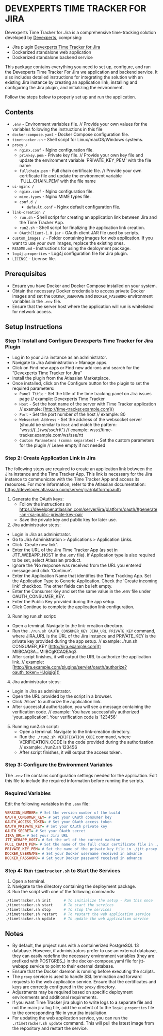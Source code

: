 # DEVEXPERTS TIME TRACKER FOR JIRA

Devexperts Time Tracker for Jira is a comprehensive time-tracking solution developed by [Devexperts](https://devexperts.com/), comprising:
- Jira plugin [Devexperts Time Tracker for Jira](https://marketplace.atlassian.com/apps/1236146)
- Dockerized standalone web application
- Dockerized standalone backend service

This package contains everything you need to set up, configure, and run the Devexperts Time Tracker For Jira we application and backend service. It also includes detailed instructions for integrating the solution with an existing Jira instance by creating an application link, installing and configuring the Jira plugin, and initializing the environment.

Follow the steps below to properly set up and run the application.

## Contents

- `.env` - Environment variables file. // Provide your own values for the variables following the instructions in this file
- `docker-compose.yaml` - Docker Compose configuration file.
- `timetracker.sh` - Shell script for Linux/macOS/Windows systems.
- `proxy / `
    - `nginx.conf` - Nginx configuration file.
    - `privkey.pem` - Private key file. // Provide your own key file and update the environment variable 'PRIVATE_KEY_PEM' with the file name
    - `fullchain.pem` - Full chain certificate file. // Provide your own certificate file and update the environment variable 'FULL_CHAIN_PEM' with the file name
- `ui-nginx / ` 
    - `nginx.conf` - Nginx configuration file.
    - `mime.types` - Nginx MIME types file.
    - `conf.d / `
        - `default.conf` - Nginx default configuration file.
- `link-creation / `
    - `run.sh` - Shell script for creating an application link between Jira and the Time Tracker App.
    - `run2.sh` - Shell script for finalizing the application link creation.
    - `OAuthClient-1.0.jar` - OAuth client JAR file used by scripts.
- `custom_images /` - Folder containing images for web application. If you want to use your own images, replace the existing ones.
- `README.md` - Instructions for using the deployment package.
- `log4j.properties` - Log4j configuration file for Jira plugin.
- `LICENSE` - License file.

## Prerequisites

* Ensure you have Docker and Docker Compose installed on your system.
* Obtain the necessary Docker credentials to access private Docker images and set the `DOCKER_USERNAME` and `DOCKER_PASSWORD` environment variables in the `.env` file.
* Ensure that the server host where the application will run is whitelisted for network access.

## Setup Instructions

### Step 1: Install and Configure Devexperts Time Tracker for Jira Plugin
  - Log in to your Jira instance as an administrator. 
  - Navigate to Jira Administration > Manage apps. 
  - Click on Find new apps or Find new add-ons and search for the "Devexperts Time Tracker for Jira"
  - Install the plugin from the Atlassian Marketplace. 
  - Once installed, click on the Configure button for the plugin to set the required parameters:
    - `Panel Title` - Set the title of the time tracking panel on Jira issues page    // example: Devexperts Time Tracker
    - `Host` - Set the host name of the server with Time Tracker application // example: [http://time-tracker.example.com]()
    - `Port` - Set the port number of the host // example: 80 
    - `Websocket Address` - Set the address of the websocket server (should be similar to `Host` and match the pattern: "wss://{..}/ws/sse/rtt") // example: wss://time-tracker.example.com/ws/sse/rtt 
    - `Custom Parameters (comma separated)` - Set the custom parameters for the plugin // Leave empty if not needed

### Step 2: Create Application Link in Jira
The following steps are required to create an application link between the Jira instance and the Time Tracker App. This link is necessary for the Jira instance to communicate with the Time Tracker App and access its resources. 
For more information, refer to the Atlassian documentation: https://developer.atlassian.com/server/jira/platform/oauth
1. Generate the OAuth keys:
   - Follow the instructions on https://developer.atlassian.com/server/jira/platform/oauth/#generate-an-rsa-public-private-key-pair
   - Save the private key and public key for later use.
2. Jira administrator steps:
  - Login in Jira as administrator.
  - Go to Jira Administration > Applications > Application Links.
  - Click 'Create new link'.
  - Enter the URL of the Jira Time Tracker App (as set in JTT_WEBAPP_HOST in the .env file). If Application type is also required to be set, select Atlassian product.
  - Ignore the 'No response was received from the URL you entered' message and click 'Continue'.
  - Enter the Application Name that identifies the Time Tracking App. Set the Application Type to Generic Application. Check the 'Create incoming link' checkbox. The other fields can be left empty.
  - Enter the Consumer Key and set the same value in the .env file under OAUTH_CONSUMER_KEY.
  - Enter the Public Key provided during the app setup.
  - Click Continue to complete the application link configuration.
3. Running run.sh script:
  - Open a terminal. Navigate to the link-creation directory.
  - Run the `./run.sh OAUTH_CONSUMER_KEY JIRA_URL PRIVATE_KEY` command, where JIRA_URL is the URL of the Jira instance and PRIVATE_KEY is the private key provided during the app setup. // example: ./run.sh CONSUMER_KEY [http://jira.example.com]() MIIBCAQ8A...MIIBCgKCAQEAq3
  - After script finishes, it will output the URL to authorize the application link. // example: [http://jira.example.com/plugins/servlet/oauth/authorize?oauth_token=HJgjgjg]()
4. Jira administrator steps:
  - Login in Jira as administrator.
  - Open the URL provided by the script in a browser.
  - Click 'Allow' to authorize the application link.
  - After successful authorization, you will see a message containing the verification code. // example: You have successfully authorized 'your_application'. Your verification code is '123456'
5. Running run2.sh script:
   - Open a terminal. Navigate to the link-creation directory.
   - Run the `./run2.sh VERIFICATION_CODE` command, where VERIFICATION_CODE is the code provided during the authorization. // example: ./run2.sh 123456 
   - After script finishes, it will output the access token.

### Step 3: Configure the Environment Variables

The `.env` file contains configuration settings needed for the application. Edit this file to include the required information before running the scripts.

### Required Variables

Edit the following variables in the `.env` file:

```ini
VERSION_NUMBER= # Set the version number of the build
OAUTH_CONSUMER_KEY= # Set your OAuth consumer key
OAUTH_ACCESS_TOKEN= # Set your OAuth access token
OAUTH_PRIVATE_KEY= # Set your OAuth private key
OAUTH_SECRET= # Set your OAuth secret
JIRA_URL= # Set your Jira URL
JTT_WEBAPP_HOST= # Set the url of the current machine
FULL_CHAIN_PEM= # Set the name of the full chain certificate file in ./jtt-proxy
PRIVATE_KEY_PEM= # Set the name of the private key file in ./jtt-proxy
DOCKER_USERNAME= # Set your Docker username received in advance
DOCKER_PASSWORD= # Set your Docker password received in advance
```

### Step 4: Run `timetracker.sh` to Start the Services

1. Open a terminal.
2. Navigate to the directory containing the deployment package.
3. Run the script with one of the following commands:
  ```sh
  ./timetracker.sh init      # To initialize the setup - Run this once
  ./timetracker.sh start     # To start the services
  ./timetracker.sh stop      # To stop the services
  ./timetracker.sh restart   # To restart the web application service
  ./timetracker.sh update    # To update the web application service
  ```

## Notes
- By default, the project runs with a containerized PostgreSQL 13 database. However, if administrators prefer to use an external database, they can easily redefine the necessary environment variables (they are prefixed with POSTGRES_) in the docker-compose.yaml file for jtt-webapp service to point to their external database.
- Ensure that the Docker daemon is running before executing the scripts.
- The `proxy` service is used to handle SSL termination and forward requests to the web application service. Ensure that the certificates and keys are correctly configured in the `proxy` directory.
- Adjustments may be required based on specific deployment environments and additional requirements.
- If you want Time Tracker jira plugin to write logs to a separate file and not the main jira log file, add the content of to the `log4j.properties` file to the corresponding file in your jira installation.
- For updating the web application service, you can run the `./timetracker.sh update` command. This will pull the latest image from the repository and restart the service.
